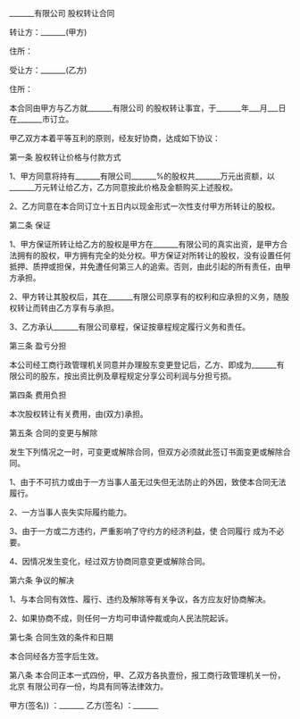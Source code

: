
 


_______有限公司
股权转让合同



转让方：_______(甲方)


住所：


受让方：_______(乙方)


住所：


本合同由甲方与乙方就_______有限公司 的股权转让事宜，于_______年___月___日在_______市订立。


甲乙双方本着平等互利的原则，经友好协商，达成如下协议：


第一条 股权转让价格与付款方式


1、甲方同意将持有_______有限公司_______%的股权共_______万元出资额，以_______万元转让给乙方，乙方同意按此价格及金额购买上述股权。


2、乙方同意在本合同订立十五日内以现金形式一次性支付甲方所转让的股权。


第二条 保证


1、甲方保证所转让给乙方的股权是甲方在_______有限公司的真实出资，是甲方合法拥有的股权，甲方拥有完全的处分权。甲方保证对所转让的股权，没有设置任何抵押、质押或担保，并免遭任何第三人的追索。否则，由此引起的所有责任，由甲方承担。


2、甲方转让其股权后，其在_______有限公司原享有的权利和应承担的义务，随股权转让而转由乙方享有与承担。


3、乙方承认_______有限公司章程，保证按章程规定履行义务和责任。


第三条 盈亏分担


本公司经工商行政管理机关同意并办理股东变更登记后，乙方、即成为_______有限公司的股东，按出资比例及章程规定分享公司利润与分担亏损。


第四条 费用负担


本次股权转让有关费用，由(双方)承担。


第五条 合同的变更与解除


发生下列情况之一时，可变更或解除合同，但双方必须就此签订书面变更或解除合同。


1、由于不可抗力或由于一方当事人虽无过失但无法防止的外因，致使本合同无法履行。


2、一方当事人丧失实际履约能力。


3、由于一方或二方违约，严重影响了守约方的经济利益，使
合同履行
成为不必要。


4、因情况发生变化，经过双方协商同意变更或解除合同。


第六条 争议的解决


1、与本合同有效性、履行、违约及解除等有关争议，各方应友好协商解决。


2、如果协商不成，则任何一方均可申请仲裁或向人民法院起诉。


第七条 合同生效的条件和日期


本合同经各方签字后生效。


第八条 本合同正本一式四份，甲、乙双方各执壹份，报工商行政管理机关一份，
北京
 有限公司存一份，均具有同等法律效力。


甲方(签名)) ：_______ 乙方(签名) ：_______
 


 

 
 
 
 
 
  


  
 

  


  


  
 
 
 
 

